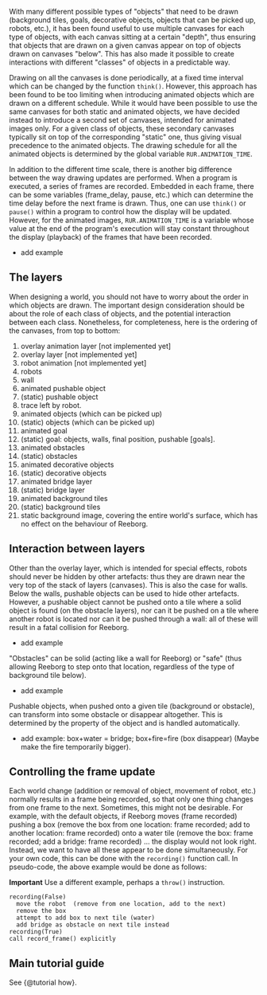With many different possible types of "objects" that need to be drawn (background tiles, goals, decorative objects, objects that can be picked up, robots, etc.), it has been found useful to use multiple canvases for each type of objects, with each canvas sitting at a certain "depth", thus ensuring that objects that are drawn on a given canvas appear on top of objects drawn on canvases "below". This has also made it possible to create interactions with different "classes" of objects in a predictable way.

Drawing on all the canvases is done periodically, at a fixed time interval which can be changed by the function `think()`. However, this approach has been found to be too limiting when introducing animated objects which are drawn on a different schedule. While it would have been possible to use the same canvases for both static and animated objects, we have decided instead to introduce a second set of canvases, intended for animated images only. For a given class of objects, these secondary canvases typically sit on top of the corresponding "static" one, thus giving visual precedence to the animated objects. The drawing schedule for all the animated objects is determined by the global variable `RUR.ANIMATION_TIME`.

In addition to the different time scale, there is another big difference between the way drawing updates are performed.  When a program is executed, a series of frames are recorded.  Embedded in each frame, there can be some variables (frame_delay, pause, etc.) which can determine the time delay before the next frame is drawn. Thus, one can use `think()` or `pause()` within a program to control how the display will be updated. However, for the animated images, `RUR.ANIMATION_TIME` is a variable whose value at the end of the program's execution will stay constant throughout the display (playback) of the frames that have been recorded.

  - add example

## The layers

When designing a world, you should not have to worry about the order in which objects are drawn. The important design consideration should be about the role of each class of objects, and the potential interaction between each class.
Nonetheless, for completeness, here is the ordering of the canvases, from top to bottom:

1. overlay animation layer [not implemented yet]
2. overlay layer [not implemented yet]
3. robot animation [not implemented yet]
4. robots
5. wall
6. animated pushable object
7. (static) pushable object
8. trace left by robot.
9. animated objects (which can be picked up)
10. (static) objects (which can be picked up)
11. animated goal
12. (static) goal: objects, walls, final position, pushable [goals].
13. animated obstacles
14. (static) obstacles
15. animated decorative objects
16. (static) decorative objects
17. animated bridge layer
18. (static) bridge layer
19. animated background tiles
20. (static) background tiles
21. static background image, covering the entire world's surface, which has no effect on the behaviour of Reeborg.

## Interaction between layers

Other than the overlay layer, which is intended for special effects, robots should never be hidden by other artefacts: thus they are drawn near the very top of the stack of layers (canvases). This is also the case for walls. Below the walls, pushable objects can be used to hide other artefacts. However, a pushable object cannot be pushed onto a tile where a solid object is found (on the obstacle layers), nor can it be pushed on a tile where another robot is located nor can it be pushed through a wall: all of these will result in a fatal collision for Reeborg.

  - add example

"Obstacles" can be solid (acting like a wall for Reeborg) or "safe" (thus allowing Reeborg to step onto that location, regardless of the type of background tile below).

  - add example

Pushable objects, when pushed onto a given tile (background or obstacle), can transform into some obstacle or disappear altogether. This is determined by the property of the object and is handled automatically.

  - add example: box+water = bridge; box+fire=fire (box disappear)  (Maybe make the fire temporarily bigger).

## Controlling the frame update

Each world change (addition or removal of object, movement of robot, etc.) normally results in a frame being recorded, so that only one thing changes from one frame to the next.  Sometimes, this might not be desirable. For example, with the default objects, if Reeborg moves (frame recorded) pushing a box (remove the box from one location: frame recorded; add to another location: frame recorded) onto a water tile (remove the box: frame recorded; add a bridge: frame recorded) ... the display would not look right. Instead, we want to have all these appear to be done simultaneously.  For your own code, this can be done with the `recording()` function call. In pseudo-code, the above example would be done as follows:

**Important** Use a different example, perhaps a `throw()` instruction.

    recording(False)
      move the robot  (remove from one location, add to the next)
      remove the box
      attempt to add box to next tile (water)
      add bridge as obstacle on next tile instead
    recording(True)
    call record_frame() explicitly


## Main tutorial guide

See {@tutorial how}.